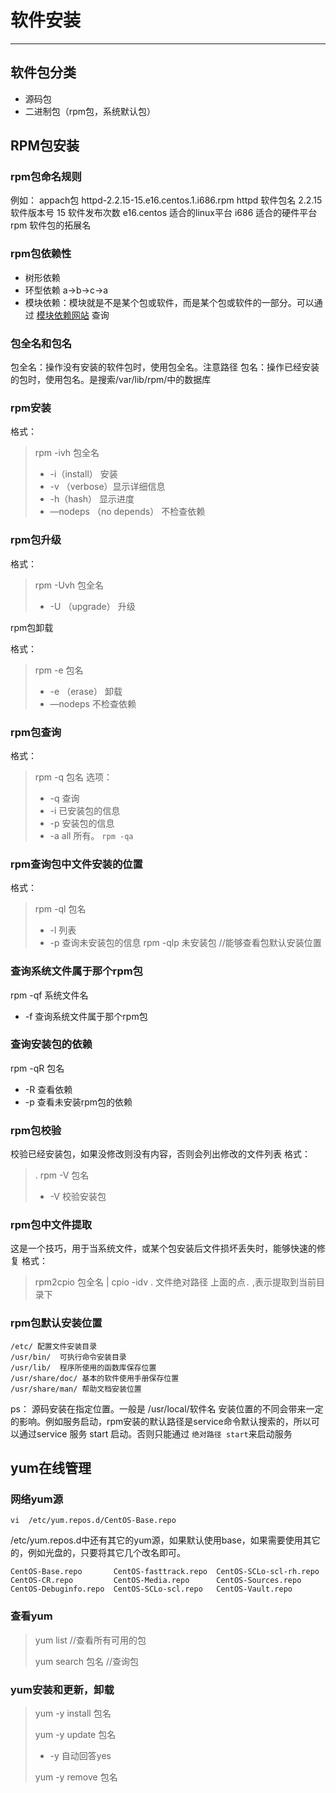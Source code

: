 # 软件安装

***

## 软件包分类

* 源码包
* 二进制包（rpm包，系统默认包）



## RPM包安装

### rpm包命名规则

例如： appach包
httpd-2.2.15-15.e16.centos.1.i686.rpm
httpd 软件包名
2.2.15 软件版本号
15 软件发布次数
e16.centos 适合的linux平台
i686   适合的硬件平台
rpm 软件包的拓展名

### rpm包依赖性

* 树形依赖
* 环型依赖 a->b->c->a
* 模块依赖：模块就是不是某个包或软件，而是某个包或软件的一部分。可以通过 [模块依赖网站](www.rpmfind.net) 查询

### 包全名和包名

包全名：操作没有安装的软件包时，使用包全名。注意路径
包名：操作已经安装的包时，使用包名。是搜索/var/lib/rpm/中的数据库

### rpm安装

格式：

> rpm -ivh 包全名
>
> * -i（install） 安装
> * -v （verbose）显示详细信息
> * -h（hash）  显示进度
> * —nodeps （no depends） 不检查依赖



### rpm包升级

格式：

> rpm -Uvh 包全名
>
> * -U （upgrade） 升级

rpm包卸载

格式：

> rpm -e 包名
>
> * -e （erase） 卸载
> * —nodeps 不检查依赖

### rpm包查询
格式：
> rpm -q 包名
> 选项： 
>   * -q 查询
>   * -i 已安装包的信息
>   * -p  安装包的信息
>   * -a all 所有。 `rpm -qa`

### rpm查询包中文件安装的位置
格式：
> rpm -ql 包名
>  * -l 列表
>  * -p 查询未安装包的信息
rpm -qlp 未安装包 //能够查看包默认安装位置

### 查询系统文件属于那个rpm包
rpm -qf 系统文件名
 * -f 查询系统文件属于那个rpm包

### 查询安装包的依赖
rpm -qR  包名
  * -R 查看依赖
  * -p 查看未安装rpm包的依赖

### rpm包校验
校验已经安装包，如果没修改则没有内容，否则会列出修改的文件列表
格式：
>. rpm -V 包名
>
> * -V 校验安装包

### rpm包中文件提取
这是一个技巧，用于当系统文件，或某个包安装后文件损坏丢失时，能够快速的修复
格式：
> rpm2cpio 包全名  | cpio -idv  .  文件绝对路径
> 上面的点`.` ,表示提取到当前目录下

### rpm包默认安装位置

```
/etc/ 配置文件安装目录
/usr/bin/  可执行命令安装目录
/usr/lib/  程序所使用的函数库保存位置
/usr/share/doc/ 基本的软件使用手册保存位置
/usr/share/man/ 帮助文档安装位置
```

ps： 源码安装在指定位置。一般是 /usr/local/软件名
安装位置的不同会带来一定的影响。例如服务启动，rpm安装的默认路径是service命令默认搜索的，所以可以通过service 服务 start 启动。否则只能通过 `绝对路径 start`来启动服务

## yum在线管理
### 网络yum源
`vi  /etc/yum.repos.d/CentOS-Base.repo`

/etc/yum.repos.d中还有其它的yum源，如果默认使用base，如果需要使用其它的，例如光盘的，只要将其它几个改名即可。

```
CentOS-Base.repo       CentOS-fasttrack.repo  CentOS-SCLo-scl-rh.repo
CentOS-CR.repo         CentOS-Media.repo      CentOS-Sources.repo
CentOS-Debuginfo.repo  CentOS-SCLo-scl.repo   CentOS-Vault.repo
```



### 查看yum

> yum list   //查看所有可用的包
>
> yum search 包名  //查询包

### yum安装和更新，卸载

> yum -y install 包名
>
> yum -y update 包名
>
> * -y 自动回答yes
>
> yum -y remove 包名

